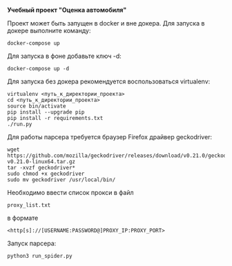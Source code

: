**Учебный проект "Оценка автомобиля"**

Проект может быть запущен в docker и вне докера. Для запуска в докере выполните команду:

```
docker-compose up
```


Для запуска в фоне добавьте ключ -d:

```
docker-compose up -d
```


Для запуска без докера рекомендуется воспользоваться virtualenv:
```
virtualenv <путь_к_директории_проекта>
cd <путь_к_директории_проекта>
source bin/activate
pip install --upgrade pip
pip install -r requirements.txt
./run.py
```

Для работы парсера требуется браузер Firefox драйвер geckodriver:
```
wget https://github.com/mozilla/geckodriver/releases/download/v0.21.0/geckodriver-v0.21.0-linux64.tar.gz
tar -xvzf geckodriver*
sudo chmod +x geckodriver
sudo mv geckodriver /usr/local/bin/
```

Необходимо ввести список прокси в файл
```
proxy_list.txt
```
в формате
```
<http[s]://[USERNAME:PASSWORD@]PROXY_IP:PROXY_PORT>
```

Запуск парсера:
```
python3 run_spider.py
```

